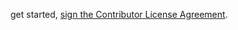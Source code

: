 get started, <a href="http://www.clahub.com/agreements/tfoote/clahubtest">sign the Contributor License Agreement</a>.
